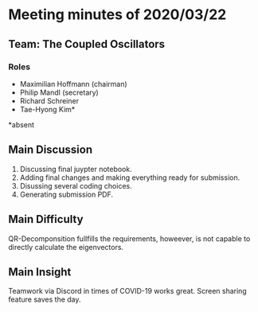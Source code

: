 # Meeting minutes of 2020/03/22

## Team: The Coupled Oscillators
### Roles
  - Maximilian Hoffmann (chairman)
  - Philip Mandl (secretary)
  - Richard Schreiner
  - Tae-Hyong Kim*

*absent

## Main Discussion
1. Discussing final juypter notebook.
2. Adding final changes and making everything ready for submission.
3. Disussing several coding choices.
4. Generating submission PDF.

## Main Difficulty
QR-Decomponsition fullfills the requirements, howeever, is not capable to directly calculate the eigenvectors.

## Main Insight
Teamwork via Discord in times of COVID-19 works great. Screen sharing feature saves the day.

